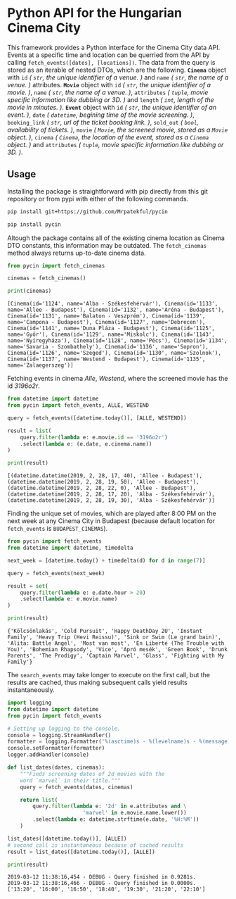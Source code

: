 # Python API for the Hungarian Cinema City

This framework provides a Python interface for the Cinema City data API. Events at a specific time and location can be querried from the API by calling `fetch_events([dates], [locations])`. The data from the query is stored as an iterable of nested DTOs, which are the following. **`Cinema`** object with `id` *( `str`, the unique identifier of a venue. )* and `name` *( `str`, the name of a venue. )* attributes. **`Movie`** object with `id` *( `str`, the unique identifier of a movie. )*, `name` *( `str`, the name of a venue. )*, `attributes` *( `tuple`, movie specific information like dubbing or 3D. )* and `length` *( `int`, length of the movie in minutes. )*. **`Event`** object with `id` *( `str`, the unique identifier of an event. )*, `date` *( `datetime`, begining time of the movie screening. )*, `booking_link` *( `str`, url of the ticket booking link. )*, `sold_out` *( `bool`, availability of tickets. )*, `movie` *( `Movie`, the screened movie, stored as a `Movie` object. )*, `cinema` *( `Cinema`, the location of the event, stored as a `Cinema` object. )* and `attributes` *( `tuple`, movie specific information like dubbing or 3D. )*.

## Usage

Installing the package is straightforward with pip directly from this git repository or from pypi with either of the following commands.

```bash
pip install git+https://github.com/Mrpatekful/pycin
```

```bash
pip install pycin
```

Altough the package contains all of the existing cinema location as Cinema DTO constants, this information may be outdated. The `fetch_cinemas` method always returns up-to-date cinema data.

```python
from pycin import fetch_cinemas

cinemas = fetch_cinemas()

print(cinemas)
```

```text
[Cinema(id='1124', name='Alba - Székesfehérvár'), Cinema(id='1133', name='Allee - Budapest'), Cinema(id='1132', name='Aréna - Budapest'), Cinema(id='1131', name='Balaton - Veszprém'), Cinema(id='1139', name='Campona - Budapest'), Cinema(id='1127', name='Debrecen'), Cinema(id='1141', name='Duna Pláza - Budapest'), Cinema(id='1125', name='Győr'), Cinema(id='1129', name='Miskolc'), Cinema(id='1143', name='Nyíregyháza'), Cinema(id='1128', name='Pécs'), Cinema(id='1134', name='Savaria - Szombathely'), Cinema(id='1136', name='Sopron'), Cinema(id='1126', name='Szeged'), Cinema(id='1130', name='Szolnok'), Cinema(id='1137', name='Westend - Budapest'), Cinema(id='1135', name='Zalaegerszeg')]
```

Fetching events in cinema *Alle*, *Westend*, where the screened movie has the id *3196o2r*.

```python
from datetime import datetime
from pycin import fetch_events, ALLE, WESTEND

query = fetch_events([datetime.today()], [ALLE, WESTEND])

result = list(
    query.filter(lambda e: e.movie.id == '3196o2r')
    .select(lambda e: (e.date, e.cinema.name))
)

print(result)
```

```text
[(datetime.datetime(2019, 2, 28, 17, 40), 'Allee - Budapest'), (datetime.datetime(2019, 2, 28, 19, 50), 'Allee - Budapest'), (datetime.datetime(2019, 2, 28, 22, 0), 'Allee - Budapest'), (datetime.datetime(2019, 2, 28, 17, 20), 'Alba - Székesfehérvár'), (datetime.datetime(2019, 2, 28, 19, 30), 'Alba - Székesfehérvár')]
```

Finding the unique set of movies, which are played after 8:00 PM on the next week at any Cinema City in Budapest (because default location for `fetch_events` is `BUDAPEST_CINEMAS`).

```python
from pycin import fetch_events
from datetime import datetime, timedelta

next_week = [datetime.today() + timedelta(d) for d in range(7)]

query = fetch_events(next_week)

result = set(
    query.filter(lambda e: e.date.hour > 20)
    .select(lambda e: e.movie.name)
)

print(result)
```

```text
{'Kölcsönlakás', 'Cold Pursuit', 'Happy DeathDay 2U', 'Instant Family', 'Heavy Trip (Hevi Reissu)', 'Sink or Swim (Le grand bain)', 'Alita: Battle Angel', 'Most van most', 'En Liberté (The Trouble with You)', 'Bohemian Rhapsody', 'Vice', 'Apró mesék', 'Green Book', 'Drunk Parents', 'The Prodigy', 'Captain Marvel', 'Glass', 'Fighting with My Family'}
```

The `search_events` may take longer to execute on the first call, but the results are cached, thus making subsequent calls yield results instantaneously.

```python
import logging
from datetime import datetime
from pycin import fetch_events

# Setting up logging to the console.
console = logging.StreamHandler()
formatter = logging.Formatter('%(asctime)s - %(levelname)s - %(message)s')
console.setFormatter(formatter)
logger.addHandler(console)

def list_dates(dates, cinemas):
    """Finds screening dates of 2d movies with the
    word `marvel` in their title."""
    query = fetch_events(dates, cinemas)

    return list(
        query.filter(lambda e: '2d' in e.attributes and \
                        'marvel' in e.movie.name.lower())
        .select(lambda e: datetime.strftime(e.date, '%H:%M'))
    )

list_dates([datetime.today()], [ALLE])
# second call is instantaneous because of cached results
result = list_dates([datetime.today()], [ALLE])

print(result)
```

```text
2019-03-12 11:38:16,454 - DEBUG - Query finished in 0.9281s.
2019-03-12 11:38:16,466 - DEBUG - Query finished in 0.0000s.
['13:20', '16:00', '16:50', '18:40', '19:30', '21:20', '22:10']
```
